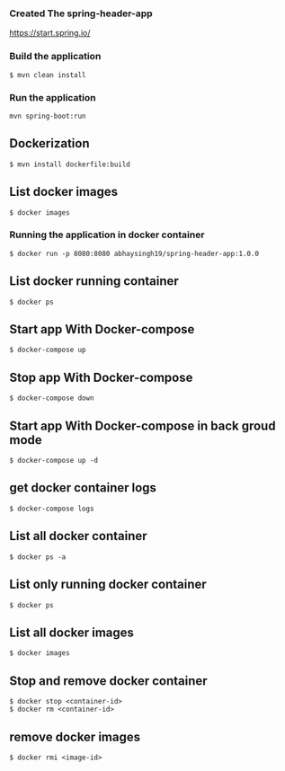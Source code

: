 ### Created The spring-header-app

https://start.spring.io/


### Build the application
```
$ mvn clean install
```

### Run the application

```
mvn spring-boot:run
```

## Dockerization

```
$ mvn install dockerfile:build
```

## List docker images
```
$ docker images
```

### Running the application in docker container

```
$ docker run -p 8080:8080 abhaysingh19/spring-header-app:1.0.0
```

## List docker running container

```
$ docker ps
```

## Start app With Docker-compose

```
$ docker-compose up
```

## Stop app With Docker-compose

```
$ docker-compose down
```

## Start app With Docker-compose in back groud mode

```
$ docker-compose up -d
```


## get docker container logs

```
$ docker-compose logs
```

## List all docker container

```
$ docker ps -a
```

## List only running docker container

```
$ docker ps
```

## List all docker images

```
$ docker images
```

## Stop and remove docker container

```
$ docker stop <container-id>
$ docker rm <container-id>

```

## remove docker images

```
$ docker rmi <image-id>
```
